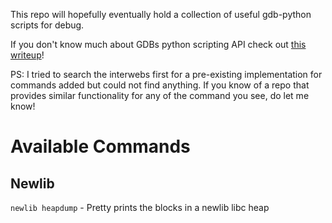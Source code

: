 This repo will hopefully eventually hold a collection of useful gdb-python scripts for debug.

If you don't know much about GDBs python scripting API check out [this writeup](https://github.com/chrisc11/debug-tips/blob/master/gdb/python-linked-list.md)!

PS: I tried to search the interwebs first for a pre-existing implementation for commands added but
could not find anything. If you know of a repo that provides similar functionality for any of the
command you see, do let me know!


# Available Commands

## Newlib

`newlib heapdump` - Pretty prints the blocks in a newlib libc heap
